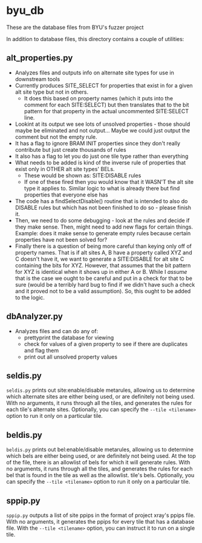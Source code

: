 # byu_db

These are the database files from BYU's fuzzer project

In addition to database files, this directory contains a couple of utilities:

## alt_properties.py
- Analyzes files and outputs info on alternate site types for use in downstream tools
- Currently produces SITE_SELECT for properties that exist in for a given alt site type but not in others.
    - It does this based on property names (which it puts into the comment for each SITE:SELECT) but then translates that to the bit pattern for that property in the actual uncommented SITE:SELECT line.
- Lookint at its output we see lots of unsolved properties - those should maybe be eliminated and not output...  Maybe we could just output the comment but not the empty rule.
- It has a flag to ignore BRAM INIT properties since they don't really contribute but just create thousands of rules
- It also has a flag to let you do just one tile type rather than everything
- What needs to be added is kind of the inverse rule of properties that exist only in OTHER alt site types' BELs.
    - These would be shown as: SITE:DISABLE rules
    - If one of these fired then you would know that it WASN'T the alt site type it applies to.  Similar logic to what is already there but find properties that everyone else has 
- The code has a findSelectDisable() routine that is intended to also do DISABLE rules but which has not been finished to do so - please finish it.
- Then, we need to do some debugging - look at the rules and decide if they make sense.  Then, might need to add new flags for certain things.  Example: does it make sense to generate empty rules because certain properties have not been solved for?
- Finally there is a question of being more careful than keying only off of property names.  That is if alt sites A, B have a property called XYZ and C doesn't have it, we want to generate a SITE:DISABLE for alt site C containing the bits for XYZ.  However, that assumes that the bit pattern for XYZ is identical when it shows up in either A or B.  While I *assume* that is the case we ought to be careful and put in a check for that to be sure (would be a terribly hard bug to find if we didn't have such a check and it proved not to be a valid assumption).  So, this ought to be added to the logic.


## dbAnalyzer.py
- Analyzes files and can do any of:
    - prettyprint the database for viewing
    - check for values of a given property to see if there are duplicates and flag them
    - print out all unsolved property values

## seldis.py
`seldis.py` prints out site:enable/disable metarules, allowing us to
determine which alternate sites are either being used, or are definitely
not being used.  With no arguments, it runs through all the tiles,
and generates the rules for each tile's alternate sites.  Optionally,
you can specify the `--tile <tilename>` option to run it only on a
particular tile.

## beldis.py
`beldis.py` prints out bel:enable/disable metarules, allowing us
to determine which bels are either being used, or are definitely not
being used.  At the top of the file, there is an allowlist of bels for
which it will generate rules. With no arguments, it runs through all the
tiles, and generates the rules for each bel that is found in the tile
as well as the allowlist.  tile's bels.  Optionally, you can specify the
`--tile <tilename>` option to run it only on a particular tile.

## sppip.py
`sppip.py` outputs a list of site ppips in the format of project xray's
ppips file.  With no arguments, it generates the ppips for every tile
that has a database file.  With the `--tile <tilename>` option, you can
instruct it to run on a single tile.
